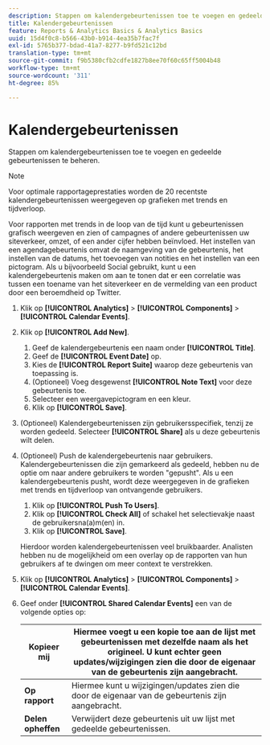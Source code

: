 ```yaml
---
description: Stappen om kalendergebeurtenissen toe te voegen en gedeelde gebeurtenissen te beheren.
title: Kalendergebeurtenissen
feature: Reports & Analytics Basics & Analytics Basics
uuid: 15d4f0c8-b566-43b0-b914-4ea35b7fac7f
exl-id: 5765b377-bdad-41a7-8277-b9fd521c12bd
translation-type: tm+mt
source-git-commit: f9b5380cfb2cdfe1827b8ee70f60c65ff5004b48
workflow-type: tm+mt
source-wordcount: '311'
ht-degree: 85%

---
```


# Kalendergebeurtenissen

Stappen om kalendergebeurtenissen toe te voegen en gedeelde gebeurtenissen te beheren.

>[!NOTE]
>
>Voor optimale rapportageprestaties worden de 20 recentste kalendergebeurtenissen weergegeven op grafieken met trends en tijdverloop.

Voor rapporten met trends in de loop van de tijd kunt u gebeurtenissen grafisch weergeven en zien of campagnes of andere gebeurtenissen uw siteverkeer, omzet, of een ander cijfer hebben beïnvloed. Het instellen van een agendagebeurtenis omvat de naamgeving van de gebeurtenis, het instellen van de datums, het toevoegen van notities en het instellen van een pictogram. Als u bijvoorbeeld Social gebruikt, kunt u een kalendergebeurtenis maken om aan te tonen dat er een correlatie was tussen een toename van het siteverkeer en de vermelding van een product door een beroemdheid op Twitter.

1. Klik op **[!UICONTROL Analytics]** > **[!UICONTROL Components]** > **[!UICONTROL Calendar Events]**.
1. Klik op **[!UICONTROL Add New]**.
   1. Geef de kalendergebeurtenis een naam onder **[!UICONTROL Title]**.
   1. Geef de **[!UICONTROL Event Date]** op.
   1. Kies de **[!UICONTROL Report Suite]** waarop deze gebeurtenis van toepassing is.
   1. (Optioneel) Voeg desgewenst **[!UICONTROL Note Text]** voor deze gebeurtenis toe.
   1. Selecteer een weergavepictogram en een kleur.
   1. Klik op **[!UICONTROL Save]**.
1. (Optioneel) Kalendergebeurtenissen zijn gebruikersspecifiek, tenzij ze worden gedeeld. Selecteer **[!UICONTROL Share]** als u deze gebeurtenis wilt delen.
1. (Optioneel) Push de kalendergebeurtenis naar gebruikers. Kalendergebeurtenissen die zijn gemarkeerd als gedeeld, hebben nu de optie om naar andere gebruikers te worden &quot;gepusht&quot;. Als u een kalendergebeurtenis pusht, wordt deze weergegeven in de grafieken met trends en tijdverloop van ontvangende gebruikers.
   1. Klik op **[!UICONTROL Push To Users]**.
   1. Klik op **[!UICONTROL Check All]** of schakel het selectievakje naast de gebruikersna(a)m(en) in.
   1. Klik op **[!UICONTROL Save]**.

   Hierdoor worden kalendergebeurtenissen veel bruikbaarder. Analisten hebben nu de mogelijkheid om een overlay op de rapporten van hun gebruikers af te dwingen om meer context te verstrekken.
1. Klik op **[!UICONTROL Analytics]** > **[!UICONTROL Components]** > **[!UICONTROL Calendar Events]**.
1. Geef onder **[!UICONTROL Shared Calendar Events]** een van de volgende opties op:

   | **Kopieer mij** | Hiermee voegt u een kopie toe aan de lijst met gebeurtenissen met dezelfde naam als het origineel. U kunt echter geen updates/wijzigingen zien die door de eigenaar van de gebeurtenis zijn aangebracht. |
   |---|---|
   | **Op rapport** | Hiermee kunt u wijzigingen/updates zien die door de eigenaar van de gebeurtenis zijn aangebracht. |
   | **Delen opheffen** | Verwijdert deze gebeurtenis uit uw lijst met gedeelde gebeurtenissen. |
